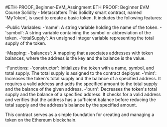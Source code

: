#ETH-PROOF_Beginner-EVM_Assingment
ETH PROOF: Beginner EVM Course Solidity - Metacrafters
This Solidity smart contract, named 'MyToken', is used to create a basic token. It includes the following features:

-Public Variables:
-'name': A string variable holding the name of the token.
-'symbol': A string variable containing the symbol or abbreviation of the token.
-'totalSupply': An unsigned integer variable representing the total supply of the token.

-Mapping:
-'balances': A mapping that associates addresses with token balances, where the address is the key and the balance is the value.

-Functions:
-'constructor': Initializes the token with a name, symbol, and total supply. The total supply is assigned to the contract deployer.
-'mint': Increases the token's total supply and the balance of a specified address. It requires a valid address and adds the specified amount to the total supply and the balance of the given address.
-'burn': Decreases the token's total supply and the balance of a specified address. It checks for a valid address and verifies that the address has a sufficient balance before reducing the total supply and the address's balance by the specified amount.

This contract serves as a simple foundation for creating and managing a token on the Ethereum blockchain.
